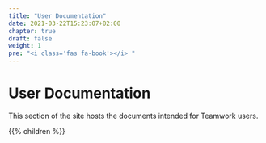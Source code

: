```yaml
---
title: "User Documentation"
date: 2021-03-22T15:23:07+02:00
chapter: true
draft: false
weight: 1
pre: "<i class='fas fa-book'></i> " 
---
```


# User Documentation

This section of the site hosts the documents intended for Teamwork users.

{{% children %}}


